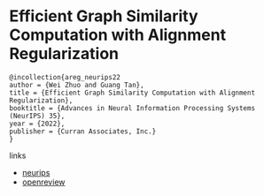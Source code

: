 # Efficient Graph Similarity Computation with Alignment Regularization

```
@incollection{areg_neurips22
author = {Wei Zhuo and Guang Tan},
title = {Efficient Graph Similarity Computation with Alignment Regularization},
booktitle = {Advances in Neural Information Processing Systems (NeurIPS) 35},
year = {2022},
publisher = {Curran Associates, Inc.}
}
```

links
- [neurips](https://nips.cc/Conferences/2022/Schedule?showEvent=53268)
- [openreview](https://openreview.net/forum?id=lblv6NGI7un)
